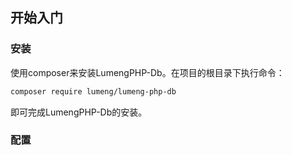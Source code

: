## 开始入门

### 安装

使用composer来安装LumengPHP-Db。在项目的根目录下执行命令：
```bash
composer require lumeng/lumeng-php-db
```
即可完成LumengPHP-Db的安装。

### 配置